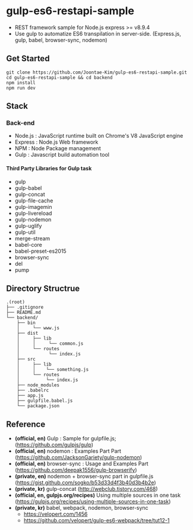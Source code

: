 # gulp-es6-restapi-sample
- REST framework sample for Node.js express >= v8.9.4
- Use gulp to automatize ES6 transpilation in server-side. (Express.js, gulp, babel, browser-sync, nodemon)
## Get Started

```
git clone https://github.com/Joontae-Kim/gulp-es6-restapi-sample.git
cd gulp-es6-restapi-sample && cd backend
npm install
npm run dev
```

## Stack
### Back-end
 - Node.js : JavaScript runtime built on Chrome's V8 JavaScript engine
 - Express : Node.js Web framework
 - NPM : Node Package management
 - Gulp : Javascript build automation tool

#### Third Party Libraries for Gulp task
- gulp
- gulp-babel
- gulp-concat
- gulp-file-cache
- gulp-imagemin
- gulp-livereload
- gulp-nodemon
- gulp-uglify
- gulp-util
- merge-stream
- babel-core
- babel-preset-es2015
- browser-sync
- del
- pump

## Directory Structrue
```
.(root)
├── .gitignore
├── README.md
└── backend/
    ├── bin
    │     └── www.js
    ├── dist
    │     ├── lib
    │     │     └── common.js
    │     └── routes
    │           └── index.js
    ├── src
    │     ├── lib
    │     │    └── something.js
    │     └── routes
    │          └── index.js
    ├── node_modules
    ├── .babelrc
    ├── app.js
    ├── gulpfile.babel.js
    └── package.json
```

## Reference
- **(official, en)** Gulp : Sample for gulpfile.js; (https://github.com/gulpjs/gulp)
- **(official, en)** nodemon : Examples Part Part (https://github.com/JacksonGariety/gulp-nodemon)
- **(official, en)** browser-sync : Usage and Examples Part (https://github.com/deepak1556/gulp-browserify)
- **(private, en)** nodemon + browser-sync part in gulpfile.js (https://gist.github.com/sogko/b53d33d4f3b40d3b4b2e)
- **(private, kr)** gulp-concat (http://webclub.tistory.com/468)
- **(official, en, gulpjs.org/recipes)** Using multiple sources in one task
(https://gulpjs.org/recipes/using-multiple-sources-in-one-task)
- **(private, kr)** babel, webpack, nodemon, browser-sync   
  - https://velopert.com/1456
  - https://github.com/velopert/gulp-es6-webpack/tree/tut12-1
